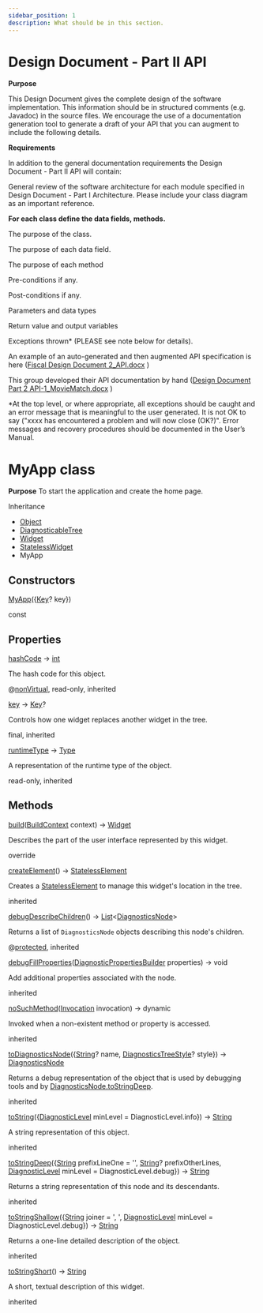 ```yaml
---
sidebar_position: 1
description: What should be in this section.
---
```


Design Document - Part II API
=============================

**Purpose**

This Design Document gives the complete design of the software implementation. This information should be in structured comments (e.g. Javadoc) in the source files. We encourage the use of a documentation generation tool to generate a draft of your API that you can augment to include the following details.

**Requirements**

In addition to the general documentation requirements the Design Document - Part II API will contain:

General review of the software architecture for each module specified in Design Document - Part I Architecture. Please include your class diagram as an important reference.

**For each class define the data fields, methods.**

The purpose of the class.

The purpose of each data field.

The purpose of each method

Pre-conditions if any.

Post-conditions if any.

Parameters and data types

Return value and output variables

Exceptions thrown\* (PLEASE see note below for details).

An example of an auto-generated and then augmented API specification is here ([Fiscal Design Document 2\_API.docx](https://templeu.instructure.com/courses/106563/files/16928898?wrap=1 "Fiscal Design Document 2_API.docx") )

This group developed their API documentation by hand ([Design Document Part 2 API-1\_MovieMatch.docx](https://templeu.instructure.com/courses/106563/files/16928899?wrap=1 "Design Document Part 2 API-1_MovieMatch.docx") )

\*At the top level, or where appropriate, all exceptions should be caught and an error message that is meaningful to the user generated. It is not OK to say ("xxxx has encountered a problem and will now close (OK?)". Error messages and recovery procedures should be documented in the User’s Manual.

MyApp class
====================================================================================================

**Purpose**
To start the application and create the home page.

Inheritance

*   [Object](https://api.flutter.dev/flutter/dart-core/Object-class.html)
*   [DiagnosticableTree](https://api.flutter.dev/flutter/foundation/DiagnosticableTree-class.html)
*   [Widget](https://api.flutter.dev/flutter/widgets/Widget-class.html)
*   [StatelessWidget](https://api.flutter.dev/flutter/widgets/StatelessWidget-class.html)
*   MyApp

Constructors
------------

[MyApp](../main/MyApp/MyApp.html)({[Key](https://api.flutter.dev/flutter/foundation/Key-class.html)? key})

const

Properties
----------

[hashCode](https://api.flutter.dev/flutter/widgets/Widget/hashCode.html) → [int](https://api.flutter.dev/flutter/dart-core/int-class.html)

The hash code for this object.

@[nonVirtual](https://pub.dev/documentation/meta/1.8.0/meta/nonVirtual-constant.html), read-only, inherited

[key](https://api.flutter.dev/flutter/widgets/Widget/key.html) → [Key](https://api.flutter.dev/flutter/foundation/Key-class.html)?

Controls how one widget replaces another widget in the tree.

final, inherited

[runtimeType](https://api.flutter.dev/flutter/dart-core/Object/runtimeType.html) → [Type](https://api.flutter.dev/flutter/dart-core/Type-class.html)

A representation of the runtime type of the object.

read-only, inherited

Methods
-------

[build](../main/MyApp/build.html)([BuildContext](https://api.flutter.dev/flutter/widgets/BuildContext-class.html) context) → [Widget](https://api.flutter.dev/flutter/widgets/Widget-class.html)

Describes the part of the user interface represented by this widget.

override

[createElement](https://api.flutter.dev/flutter/widgets/StatelessWidget/createElement.html)() → [StatelessElement](https://api.flutter.dev/flutter/widgets/StatelessElement-class.html)

Creates a [StatelessElement](https://api.flutter.dev/flutter/widgets/StatelessElement-class.html) to manage this widget's location in the tree.

inherited

[debugDescribeChildren](https://api.flutter.dev/flutter/foundation/DiagnosticableTree/debugDescribeChildren.html)() → [List](https://api.flutter.dev/flutter/dart-core/List-class.html)<[DiagnosticsNode](https://api.flutter.dev/flutter/foundation/DiagnosticsNode-class.html)\>

Returns a list of `DiagnosticsNode` objects describing this node's children.

@[protected](https://pub.dev/documentation/meta/1.8.0/meta/protected-constant.html), inherited

[debugFillProperties](https://api.flutter.dev/flutter/widgets/Widget/debugFillProperties.html)([DiagnosticPropertiesBuilder](https://api.flutter.dev/flutter/foundation/DiagnosticPropertiesBuilder-class.html) properties) → void

Add additional properties associated with the node.

inherited

[noSuchMethod](https://api.flutter.dev/flutter/dart-core/Object/noSuchMethod.html)([Invocation](https://api.flutter.dev/flutter/dart-core/Invocation-class.html) invocation) → dynamic

Invoked when a non-existent method or property is accessed.

inherited

[toDiagnosticsNode](https://api.flutter.dev/flutter/foundation/DiagnosticableTree/toDiagnosticsNode.html)({[String](https://api.flutter.dev/flutter/dart-core/String-class.html)? name, [DiagnosticsTreeStyle](https://api.flutter.dev/flutter/foundation/DiagnosticsTreeStyle.html)? style}) → [DiagnosticsNode](https://api.flutter.dev/flutter/foundation/DiagnosticsNode-class.html)

Returns a debug representation of the object that is used by debugging tools and by [DiagnosticsNode.toStringDeep](https://api.flutter.dev/flutter/foundation/DiagnosticsNode/toStringDeep.html).

inherited

[toString](https://api.flutter.dev/flutter/foundation/Diagnosticable/toString.html)({[DiagnosticLevel](https://api.flutter.dev/flutter/foundation/DiagnosticLevel.html) minLevel = DiagnosticLevel.info}) → [String](https://api.flutter.dev/flutter/dart-core/String-class.html)

A string representation of this object.

inherited

[toStringDeep](https://api.flutter.dev/flutter/foundation/DiagnosticableTree/toStringDeep.html)({[String](https://api.flutter.dev/flutter/dart-core/String-class.html) prefixLineOne = '', [String](https://api.flutter.dev/flutter/dart-core/String-class.html)? prefixOtherLines, [DiagnosticLevel](https://api.flutter.dev/flutter/foundation/DiagnosticLevel.html) minLevel = DiagnosticLevel.debug}) → [String](https://api.flutter.dev/flutter/dart-core/String-class.html)

Returns a string representation of this node and its descendants.

inherited

[toStringShallow](https://api.flutter.dev/flutter/foundation/DiagnosticableTree/toStringShallow.html)({[String](https://api.flutter.dev/flutter/dart-core/String-class.html) joiner = ', ', [DiagnosticLevel](https://api.flutter.dev/flutter/foundation/DiagnosticLevel.html) minLevel = DiagnosticLevel.debug}) → [String](https://api.flutter.dev/flutter/dart-core/String-class.html)

Returns a one-line detailed description of the object.

inherited

[toStringShort](https://api.flutter.dev/flutter/widgets/Widget/toStringShort.html)() → [String](https://api.flutter.dev/flutter/dart-core/String-class.html)

A short, textual description of this widget.

inherited
